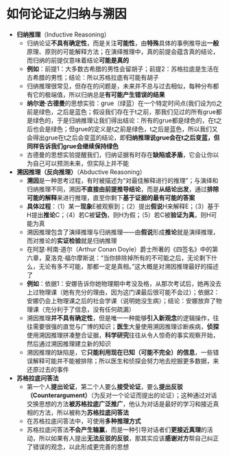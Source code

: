 # 如何论证之归纳与溯因
* **归纳推理**（Inductive Reasoning）
  * 归纳论证**不具有确定性**，而是关注**可能性**，由**特殊**具体的事例推导出**一般**原理、原则的可能解释方法；在演绎推理中，真的前提会蕴含真的结论，而归纳的前提仅意味着结论**可能是真的**
  * **例如**：前提1：大多数古希腊的男性会留胡子；前提2：苏格拉底是生活在古希腊的男性；结论：所以苏格拉底有可能有胡子
  * 归纳推理很常见，但存在的问题是，未来并不总与过去相似，每种分布都有它的极端值，所以归纳总是**有可能产生错误的结果**
  * **纳尔逊·古德曼**的思想实验：grue（绿蓝）在一个特定时间点(我们设为t)之前是绿色，之后是蓝色；假设我们存在于t之前，那我们见过的所有grue都是绿色的，于是归纳推理让我们得出结论：所有的grue都是绿色的，在t之后也会是绿色；但grue的定义是t之前是绿色，t之后是蓝色，所以我们又会得出grue在t之后会变蓝的结论，即**归纳推理说grue会在t之后变蓝，但同样告诉我们grue会继续保持绿色**
  * 古德曼的思想实验提醒我们，归纳证据有时存在**缺陷或矛盾**，它会让你以为自己可以预测未来，但实际上并不能
* **溯因推理（反向推理）**（Abductive Reasoning）
  * **溯因**是一种思考过程，有时被描述为“对最佳解释进行的推理”；与演绎和归纳推理不同，溯因**不直接由前提推导结论**，而是**从结论出发**，通过**排除可能的解释**来进行推理，直至你剩下**基于证据的最有可能的答案**
  * **具体过程**：（1）某一**现象**E被观察到；（2）提出**假说**H来解释E；（3）基于H提出**推论**C；（4）若C被**证伪**，则H为假；（5）若C被**验证为真**，则H可能为真
  * 溯因推理包含了演绎推理与归纳推理——由**假说**形成**推论**就是演绎推理，而对推论的**实证检验**就是归纳推理
  * 在阿瑟·柯南·道尔（Arthur Conan Doyle）爵士所著的《四签名》中的第六章，夏洛克·福尔摩斯说：“当你排除掉所有的不可能之后，无论剩下什么，无论有多不可能，那都一定是真相。”这大概是对溯因推理最好的描述了
  * **例如**：依据1：安娜告诉你她物理期中考没及格，从那次考试后，她再没去上过物理课（她有充分的理由，因为这门课最后很可能不会过）；依据2：安娜仍会上物理课之后的社会学课（说明她没生病）；结论：安娜放弃了物理课（充分利于了信息，没有任何疏漏）
  * 溯因推理**并不具有确定性**，但是唯一一种能够**引入新观念**的逻辑操作，往往需要很强的直觉与广博的知识；**医生**大量使用溯因推理诊断疾病，**侦探**使用溯因推理拼凑整合证据，**科学研究**往往从令人惊奇的事实观察开始，然后通过溯因推理建立新的知识
  * 溯因推理的缺陷是，它**只能利用现在已知（可能不完全）的信息**，一些错误解释可能并不能被排除；所以医生和侦探会努力地去挖掘更多数据，来还原过去的事件
* **苏格拉底问答法**
  * 第一个人**提出论证**，第二个人要么**接受论证**，要么**提出反驳（Counterargument）**（为反对一个论证而提出的论证）；这种通过对话交换思想的方法**被苏格拉底广泛推广**，他认为对话是最好的学习和接近真相的方法，所以被称为**苏格拉底问答法**
  * 在苏格拉底问答法中，可使用**多种推理方式**
  * 苏格拉底问答法**不会产生输赢**，而是一种引导对话者们**更接近真理**的活动，所以如果有人提出**无法反驳的反驳**，那其实应该**感谢对方**帮自己纠正了错误的观念，以此形成更完善的思想